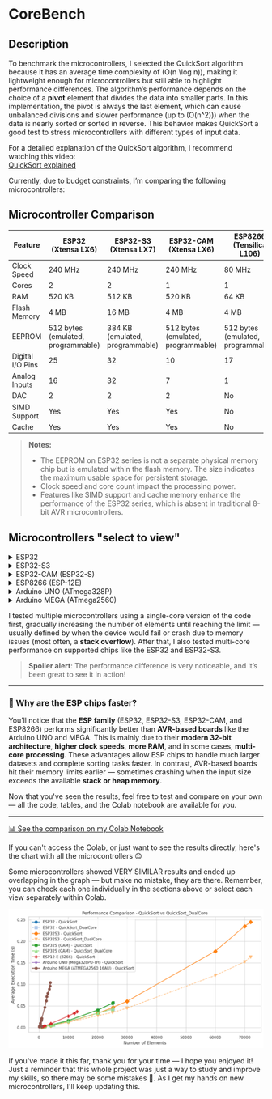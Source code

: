 # CoreBench

## Description

To benchmark the microcontrollers, I selected the QuickSort algorithm because it has an average time complexity of \(O(n \log n)\), making it lightweight enough for microcontrollers but still able to highlight performance differences. The algorithm’s performance depends on the choice of a **pivot** element that divides the data into smaller parts. In this implementation, the pivot is always the last element, which can cause unbalanced divisions and slower performance (up to \(O(n^2)\)) when the data is nearly sorted or sorted in reverse. This behavior makes QuickSort a good test to stress microcontrollers with different types of input data.

For a detailed explanation of the QuickSort algorithm, I recommend watching this video:  
[QuickSort explained](https://www.youtube.com/watch?v=9IqV6ZSjuaI&list=PLZh3kxyHrVp_AcOanN_jpuQbcMVdXbqei&index=3)

Currently, due to budget constraints, I’m comparing the following microcontrollers:

## Microcontroller Comparison

| Feature               | ESP32 (Xtensa LX6)             | ESP32-S3 (Xtensa LX7)          | ESP32-CAM (Xtensa LX6)         | ESP8266 (Tensilica L106)        | Arduino UNO (ATmega328P)    | Arduino MEGA (ATmega2560)  |
|-----------------------|-------------------------------|-------------------------------|-------------------------------|-------------------------------|-----------------------------|----------------------------|
| Clock Speed           | 240 MHz                       | 240 MHz                       | 240 MHz                       | 80 MHz                        | 16 MHz                      | 16 MHz                     |
| Cores                 | 2                             | 2                             | 1                             | 1                             | 1                           | 1                          |
| RAM                   | 520 KB                        | 512 KB                        | 520 KB                        | 64 KB                         | 2 KB                        | 8 KB                       |
| Flash Memory          | 4 MB                          | 16 MB                         | 4 MB                          | 4 MB                          | 32 KB                       | 256 KB                     |
| EEPROM                | 512 bytes (emulated, programmable) | 384 KB (emulated, programmable) | 512 bytes (emulated, programmable) | 512 bytes (emulated, programmable) | 1 KB                        | 4 KB                       |
| Digital I/O Pins      | 25                            | 32                            | 10                            | 17                            | 14                          | 54                         |
| Analog Inputs         | 16                            | 32                            | 7                             | 1                             | 6                           | 16                         |
| DAC                   | 2                             | 2                             | 2                             | No                            | No                          | No                         |
| SIMD Support          | Yes                           | Yes                           | Yes                           | No                            | No                          | No                         |
| Cache                 | Yes                           | Yes                           | Yes                           | No                            | No                          | No                         |

> **Notes:**
> - The EEPROM on ESP32 series is not a separate physical memory chip but is emulated within the flash memory. The size indicates the maximum usable space for persistent storage.
> - Clock speed and core count impact the processing power.
> - Features like SIMD support and cache memory enhance the performance of the ESP32 series, which is absent in traditional 8-bit AVR microcontrollers.

## Microcontrollers "select to view"

<details>  <!-- ESP32 -->
<summary>ESP32</summary>

### ESP32 - Images and graphics

<table>
  <tr>
    <td><img src="Images/ESP32.jpg" alt="ESP32 Image 1" width="500"/></td>
    <td><img src="Images/ESP32_Graf.png" alt="ESP32 Image 2" width="800"/></td>
  </tr>
</table>

---

### ESP32 Performance Data

| Chip | Algorithm          | Number of Elements | Runs | Average Time (µs) |
|-------|--------------------|--------------------|------|-------------------|
| ESP32 | QuickSort          | 1000               | 5    | 1053              |
| ESP32 | QuickSort          | 1500               | 5    | 1685              |
| ESP32 | QuickSort          | 2000               | 5    | 2332              |
| ESP32 | QuickSort          | 4000               | 5    | 5322              |
| ESP32 | QuickSort          | 10000              | 5    | 16005             |
| ESP32 | QuickSort          | 20000              | 5    | 40447             |
| ESP32 | QuickSort          | 25000              | 5    | 55982             |
| ESP32 | QuickSort          | 25200              | 5    | 57377             |
|       |                    |                    |      |                   |
| ESP32 | QuickSort_DualCore | 1000               | 3    | 1030              |
| ESP32 | QuickSort_DualCore | 1000               | 5    | 979               |
| ESP32 | QuickSort_DualCore | 1500               | 5    | 1540              |
| ESP32 | QuickSort_DualCore | 2000               | 5    | 2101              |
| ESP32 | QuickSort_DualCore | 4000               | 5    | 4849              |
| ESP32 | QuickSort_DualCore | 5000               | 3    | 6168              |
| ESP32 | QuickSort_DualCore | 10000              | 5    | 13989             |
| ESP32 | QuickSort_DualCore | 20000              | 5    | 33367             |
| ESP32 | QuickSort_DualCore | 25000              | 5    | 42284             |
| ESP32 | QuickSort_DualCore | 25200              | 5    | 42284             |

</details>


<!--------------------------------------------------------------------------------------->

<details> <!-- ESP32-S3 -->
<summary>ESP32-S3</summary>

### ESP32S3 - Images and graphics

<table>
  <tr>
    <td><img src="Images/ESP32S3.jpg" alt="ESP32 Image 1" width="500"/></td>
    <td><img src="Images/ESP32S3_Graf.png" alt="ESP32 Image 2" width="800"/></td>
  </tr>
</table>

---

### ESP32S3 Performance Data

| Chip     | Algorithm           | Number of Elements | Runs | Average Time (µs) |
|----------|---------------------|--------------------|------|-------------------|
| ESP32S3  | QuickSort           | 1000               | 5    | 872               |
| ESP32S3  | QuickSort           | 1000               | 5    | 1394              |
| ESP32S3  | QuickSort           | 2000               | 5    | 1933              |
| ESP32S3  | QuickSort           | 4000               | 5    | 4390              |
| ESP32S3  | QuickSort           | 10000              | 5    | 13201             |
| ESP32S3  | QuickSort           | 20000              | 5    | 33094             |
| ESP32S3  | QuickSort           | 25000              | 5    | 45765             |
| ESP32S3  | QuickSort           | 25200              | 5    | 46897             |
| ESP32S3  | QuickSort           | 30000              | 5    | 60815             |
| ESP32S3  | QuickSort           | 60000              | 5    | 176909            |
| ESP32S3  | QuickSort           | 70000              | 5    | 234986            |
| ESP32S3  | QuickSort           | 72000              | 5    | 244479            |
|          |                     |                    |      |                   |
| ESP32S3  | QuickSort_DualCore  | 1000               | 3    | 748               |
| ESP32S3  | QuickSort_DualCore  | 1000               | 5    | 751               |
| ESP32S3  | QuickSort_DualCore  | 1500               | 5    | 1701              |
| ESP32S3  | QuickSort_DualCore  | 2000               | 5    | 2590              |
| ESP32S3  | QuickSort_DualCore  | 4000               | 5    | 4170              |
| ESP32S3  | QuickSort_DualCore  | 5000               | 5    | 5752              |
| ESP32S3  | QuickSort_DualCore  | 10000              | 5    | 12206             |
| ESP32S3  | QuickSort_DualCore  | 20000              | 5    | 27414             |
| ESP32S3  | QuickSort_DualCore  | 25000              | 5    | 34757             |
| ESP32S3  | QuickSort_DualCore  | 25000              | 5    | 34757             |
| ESP32S3  | QuickSort_DualCore  | 30000              | 5    | 44873             |
| ESP32S3  | QuickSort_DualCore  | 60000              | 5    | 120735            |
| ESP32S3  | QuickSort_DualCore  | 70000              | 5    | 152357            |
| ESP32S3  | QuickSort_DualCore  | 72000              | 5    | 163628            |

</details>

<!--------------------------------------------------------------------------------------->

<details> <!-- ESP32-CAM-->
<summary>ESP32-CAM (ESP32-S)</summary>

### ESP32S (CAM) - Images and graphics

<table>
  <tr>
    <td><img src="Images/ESP32-CAM.jpg" alt="ESP32 Image 1" width="500"/></td>
    <td><img src="Images/ESP32_CAM_Graf.png" alt="ESP32 Image 2" width="800"/></td>
  </tr>
</table>
---

### ESP32S Performance Data

| Chip           | Algorithm           | Number of Elements | Runs | Average Time (µs) |
|----------------|---------------------|--------------------|------|-------------------|
| ESP32S (CAM)   | QuickSort           | 1000               | 5    | 1056              |
| ESP32S (CAM)   | QuickSort           | 1500               | 5    | 1690              |
| ESP32S (CAM)   | QuickSort           | 2000               | 5    | 2338              |
| ESP32S (CAM)   | QuickSort           | 4000               | 5    | 5334              |
| ESP32S (CAM)   | QuickSort           | 10000              | 5    | 16044             |
| ESP32S (CAM)   | QuickSort           | 20000              | 5    | 40526             |
| ESP32S (CAM)   | QuickSort           | 25000              | 5    | 56082             |
| ESP32S (CAM)   | QuickSort           | 25200              | 5    | 57480             |
|                |                     |                    |      |                   |
| ESP32S (CAM)   | QuickSort_DualCore  | 1000               | 3    | 1046              |
| ESP32S (CAM)   | QuickSort_DualCore  | 1000               | 5    | 1022              |
| ESP32S (CAM)   | QuickSort_DualCore  | 1500               | 5    | 1550              |
| ESP32S (CAM)   | QuickSort_DualCore  | 2000               | 5    | 2108              |
| ESP32S (CAM)   | QuickSort_DualCore  | 4000               | 5    | 5094              |
| ESP32S (CAM)   | QuickSort_DualCore  | 5000               | 3    | 6183              |
| ESP32S (CAM)   | QuickSort_DualCore  | 10000              | 5    | 14026             |
| ESP32S (CAM)   | QuickSort_DualCore  | 20000              | 5    | 33302             |
| ESP32S (CAM)   | QuickSort_DualCore  | 25000              | 5    | 42379             |
| ESP32S (CAM)   | QuickSort_DualCore  | 25200              | 5    | 46574             |

</details>


<!--------------------------------------------------------------------------------------->

<details> <!-- ESP8266-->
<summary>ESP8266 (ESP-12E)</summary>

### ESP8266 (ESP-12E) - Images and graphics

<table>
  <tr>
    <td><img src="Images/esp8266.jpg" alt="ESP32 Image 1" width="500"/></td>
    <td><img src="Images/ESP8266_Graf.png" alt="ESP32 Image 2" width="800"/></td>
  </tr>
</table>
---

### ESP8266 (ESP-12E) Performance Data

| Chip            | Algorithm  | Number of Elements | Runs | Average Time (µs) |
|-----------------|------------|--------------------|------|-------------------|
| ESP12-E (8266)  | QuickSort  | 1000               | 5    | 1789              |
| ESP12-E (8266)  | QuickSort  | 1500               | 5    | 2838              |
| ESP12-E (8266)  | QuickSort  | 2000               | 5    | 3967              |
| ESP12-E (8266)  | QuickSort  | 4000               | 5    | 8822              |
| ESP12-E (8266)  | QuickSort  | 10000              | 5    | 26559             |
| ESP12-E (8266)  | QuickSort  | 12000              | 5    | 33041             |
| ESP12-E (8266)  | QuickSort  | 13000              | 5    | 36986             |

</details>


<!--------------------------------------------------------------------------------------->

<details> <!-- UNO-->
<summary>Arduino UNO (ATmega328P)</summary>

### Arduino UNO - Images and graphics

<table>
  <tr>
    <td><img src="Images/uno.jpg" alt="ESP32 Image 1" width="500"/></td>
    <td><img src="Images/uno_Graf.png" alt="ESP32 Image 2" width="800"/></td>
  </tr>
</table>
---

### Arduino UNO Performance Data

| Chip                       | Algorithm  | Number of Elements | Runs | Average Time (µs) |
|----------------------------|------------|--------------------|------|-------------------|
| Arduino UNO (Mega328PU-TH) | QuickSort  | 100                | 5    | 1428              |
| Arduino UNO (Mega328PU-TH) | QuickSort  | 200                | 5    | 3500              |
| Arduino UNO (Mega328PU-TH) | QuickSort  | 500                | 5    | 9504              |
| Arduino UNO (Mega328PU-TH) | QuickSort  | 800                | 5    | 15956             |
| Arduino UNO (Mega328PU-TH) | QuickSort  | 850                | 5    | 16973             |
| Arduino UNO (Mega328PU-TH) | QuickSort  | 860                | 5    | 20510             |
| Arduino UNO (Mega328PU-TH) | QuickSort  | 870                | 5    | 18048             |
| Arduino UNO (Mega328PU-TH) | QuickSort  | 875                | 5    | 20713             |
| Arduino UNO (Mega328PU-TH) | QuickSort  | 878                | 5    | 19372             |

</details>


<!--------------------------------------------------------------------------------------->

<details> <!-- MEGA-->
<summary>Arduino MEGA (ATmega2560)</summary>

### Arduino MEGA - Images and graphics

<table>
  <tr>
    <td><img src="Images/MEGA.jpg" alt="ESP32 Image 1" width="500"/></td>
    <td><img src="Images/Arduino_MEGA_Graf.png" alt="ESP32 Image 2" width="800"/></td>
  </tr>
</table>
---

### Arduino MEGA Performance Data

| Chip                          | Algorithm  | Number of Elements | Runs | Average Time (µs) |
|-------------------------------|------------|--------------------|------|-------------------|
| Arduino MEGA (ATMEGA2560 16AU) | QuickSort  | 100                | 5    | 1436              |
| Arduino MEGA (ATMEGA2560 16AU) | QuickSort  | 200                | 5    | 3513              |
| Arduino MEGA (ATMEGA2560 16AU) | QuickSort  | 500                | 5    | 9546              |
| Arduino MEGA (ATMEGA2560 16AU) | QuickSort  | 800                | 5    | 16023             |
| Arduino MEGA (ATMEGA2560 16AU) | QuickSort  | 850                | 5    | 17052             |
| Arduino MEGA (ATMEGA2560 16AU) | QuickSort  | 860                | 5    | 2584              |
| Arduino MEGA (ATMEGA2560 16AU) | QuickSort  | 890                | 5    | 19717             |
| Arduino MEGA (ATMEGA2560 16AU) | QuickSort  | 900                | 5    | 19884             |
| Arduino MEGA (ATMEGA2560 16AU) | QuickSort  | 1000               | 5    | 21435             |
| Arduino MEGA (ATMEGA2560 16AU) | QuickSort  | 2000               | 5    | 46984             |
| Arduino MEGA (ATMEGA2560 16AU) | QuickSort  | 2500               | 5    | 61679             |
| Arduino MEGA (ATMEGA2560 16AU) | QuickSort  | 2700               | 5    | 71672             |
| Arduino MEGA (ATMEGA2560 16AU) | QuickSort  | 3000               | 5    | 79077             |
| Arduino MEGA (ATMEGA2560 16AU) | QuickSort  | 3500               | 5    | 89195             |
| Arduino MEGA (ATMEGA2560 16AU) | QuickSort  | 3800               | 5    | 96030             |
| Arduino MEGA (ATMEGA2560 16AU) | QuickSort  | 3900               | 5    | 104342            |

</details>


<!--------------------------------------------------------------------------------------->

I tested multiple microcontrollers using a single-core version of the code first, gradually increasing the number of elements until reaching the limit — usually defined by when the device would fail or crash due to memory issues (most often, a **stack overflow**). After that, I also tested multi-core performance on supported chips like the ESP32 and ESP32-S3.

> **Spoiler alert**: The performance difference is very noticeable, and it’s been great to see it in action!

---

### 🧠 Why are the ESP chips faster?

You’ll notice that the **ESP family** (ESP32, ESP32-S3, ESP32-CAM, and ESP8266) performs significantly better than **AVR-based boards** like the Arduino UNO and MEGA. This is mainly due to their **modern 32-bit architecture**, **higher clock speeds**, **more RAM**, and in some cases, **multi-core processing**. These advantages allow ESP chips to handle much larger datasets and complete sorting tasks faster. In contrast, AVR-based boards hit their memory limits earlier — sometimes crashing when the input size exceeds the available **stack or heap memory**.

Now that you've seen the results, feel free to test and compare on your own — all the code, tables, and the Colab notebook are available for you.

---

[📊 See the comparison on my Colab Notebook](https://colab.research.google.com/drive/16LYqo5od1bB_gcz4RM-CVxZpJvxreb2A?usp=sharing)


If you can't access the Colab, or just want to see the results directly, here's the chart with all the microcontrollers 😊

Some microcontrollers showed VERY SIMILAR results and ended up overlapping in the graph — but make no mistake, they are there.
Remember, you can check each one individually in the sections above or select each view separately within Colab.

<p align="center">
  <img src="Images/all_Graf.png" alt="ALL_Micro" width="800"/>
</p>

If you've made it this far, thank you for your time — I hope you enjoyed it!  
Just a reminder that this whole project was just a way to study and improve my skills, so there may be some mistakes 🤣.
As I get my hands on new microcontrollers, I'll keep updating this.
